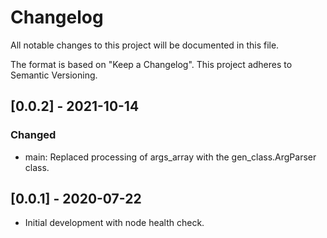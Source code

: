 # Changelog
All notable changes to this project will be documented in this file.

The format is based on "Keep a Changelog".  This project adheres to Semantic Versioning.


## [0.0.2] - 2021-10-14
### Changed
- main: Replaced processing of args_array with the gen_class.ArgParser class.


## [0.0.1] - 2020-07-22
- Initial development with node health check.

